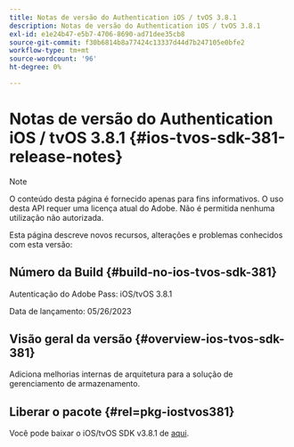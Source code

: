 ```yaml
---
title: Notas de versão do Authentication iOS / tvOS 3.8.1
description: Notas de versão do Authentication iOS / tvOS 3.8.1
exl-id: e1e24b47-e5b7-4706-8690-ad71dee35cb8
source-git-commit: f30b6814b8a77424c13337d44d7b247105e0bfe2
workflow-type: tm+mt
source-wordcount: '96'
ht-degree: 0%

---
```


# Notas de versão do Authentication iOS / tvOS 3.8.1 {#ios-tvos-sdk-381-release-notes}

>[!NOTE]
>
>O conteúdo desta página é fornecido apenas para fins informativos. O uso desta API requer uma licença atual do Adobe. Não é permitida nenhuma utilização não autorizada.

Esta página descreve novos recursos, alterações e problemas conhecidos com esta versão:

## Número da Build {#build-no-ios-tvos-sdk-381}

Autenticação do Adobe Pass: iOS/tvOS 3.8.1

Data de lançamento: 05/26/2023



## Visão geral da versão {#overview-ios-tvos-sdk-381}

Adiciona melhorias internas de arquitetura para a solução de gerenciamento de armazenamento.

## Liberar o pacote {#rel=pkg-iostvos381}

Você pode baixar o iOS/tvOS SDK v3.8.1 de [aqui](https://tve.zendesk.com/hc/en-us/articles/204963209).
